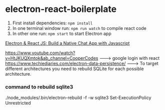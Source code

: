 # electron-react-boilerplate

1. First install dependencies: `npm install` </br>
2. In one terminal window run: `npm run watch` to compile react code <br/>
3. In other one run: `npm start` to start Electron app

[Electron & React JS: Build a Native Chat App with Javascript
](https://www.udemy.com/course/electron-react-js-build-a-native-chat-app-with-javascript/?referralCode=F5BF439DB5494218B31C)

https://www.youtube.com/watch?v=HtJKUQXmtok&ab_channel=CooperCodes ---> google login with react
https://www.techiediaries.com/electron-data-persistence/ ---> To target different architectures you need to rebuild SQLite for each possible architecture.

### command to rebuild sqlite3

./node_modules/.bin/electron-rebuild -f -w sqlite3
Set-ExecutionPolicy Unrestricted
